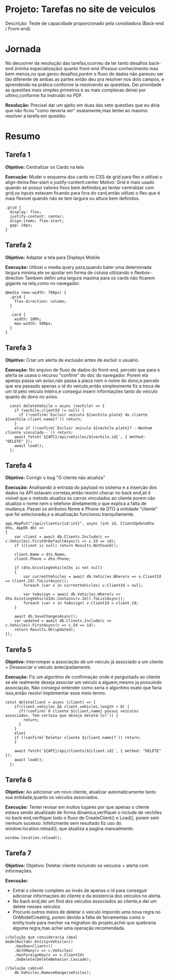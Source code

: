 # Projeto: Tarefas no site de veiculos

Descrição: Teste de capacidade proporcionado pela consiliadora (Back-end / Front-end)

# Jornada

No decoorrer da resolução das tarefas,ocorreu de ter tanto desafios back-end (minha especialização) quanto front-end (Possuo conhecimento mas bem menos,no que gerou desafios,porém o 
fluxo de dados não pareceu ser tão diferente de ambas as partes então deu pra resolver nos dois campos, e aprendendo na prática conforme ia resolvendo as questões.
Dei prioridade as questões mais simples primeiros e as mais complexas deixei por ultimo,conforme fui instruido no PDF.

**Resolução:** Precisei dar um ajeito em duas das sete questões que eu diria que não ficou "como deveria ser" exatamente,mas tentei ao maximo resolver a tarefa em questão.

# Resumo

## Tarefa 1

**Objetivo:** Centralizar os Cards na tela 

**Execução:** Mudei o esquema dos cards no CSS de grid para flex e utilizei o align-items:flex-start e justify-content:center
Motivo: Grid é mais usado quando se possui valores fixos bem definidos,ao tentar centralizar com grid,os inputs estavam ficando para fora do card,então utilizei
o flex que é mais flexivel quando não se tem largura ou altura bem definidos.

```
.grid {
  display: flex;
  justify-content: center;
  align-items: flex-start;
  gap: 24px;
}
```



## Tarefa 2

**Objetivo:** Adaptar a tela para Displays Mobile

**Execução:** Utilizei o media query para,quando bater uma determinada largura minima,ele se ajustar em forma de coluna utilizando o flexbox-direction
Tambem defini uma largura maxima para os cards não ficarem gigante na tela,como no navegador.

```
@media (max-width: 768px) {
  .grid {
    flex-direction: column;
  }

  .card {
    width: 100%;    
    max-width: 500px;
  }
}
```

## Tarefa 3

**Objetivo:** Criar um alerta de exclusão antes de excluir o usuário.

**Execução:** No arquivo de fluxo de dados do front-end, percebi que para o alerta se usava o recurso "confirm" do doc do navegador.
Porem ela apenas passa um aviso,não passa a placa nem o nome do dono,e percebi que era passado apenas o id do veiculo,então simplesmente fiz a troca
de um id pelo veiculo inteiro,e consegui inserir informações tanto do veiculo quanto do dono no aviso.

```
  const deleteVehicle = async (vechile) => {
    if (vechile.clientId != null) {
      if (!confirm(`Excluir veículo ${vechile.plate} do cliente ${vechile.client.name}?`)) return;
    }
    else if (!confirm(`Excluir veículo ${vechile.plate}? --Nenhum cliente vinculado--`)) return;
    await fetch(`${API}/api/vehicles/${vechile.id}`, { method: "DELETE" });
    await load();
  };
```

## Tarefa 4

**Objetivo:** Corrigir o bug "O cliente não atualiza"

**Execução:** Analisando a entrada do payload no sistema e a inserção dos dados na API estavam corretas,então resolvi checar no back end,ali é visivel que o metodo atualiza
os carros vinculados ao cliente porem não atualiza o nome nem o telefone diretamente,o que explica a falta de mudança. Passei os atributos Nome e Phone da DTO a entidade
"cliente" que foi selecionada,e a atualização funcionou tranquilamente.

```
app.MapPut("/api/clients/{id:int}", async (int id, ClientUpdateDto dto, AppDb db) =>
{
    var client = await db.Clients.Include(c => c.Vehicles).FirstOrDefaultAsync(c => c.Id == id);
    if (client is null) return Results.NotFound();

    client.Name = dto.Name;
    client.Phone = dto.Phone;

    if (dto.ExistingVehicleIds is not null)
    {
        var currentVehicles = await db.Vehicles.Where(v => v.ClientId == client.Id).ToListAsync();
        foreach (var v in currentVehicles) v.ClientId = null;

        var toAssign = await db.Vehicles.Where(v => dto.ExistingVehicleIds.Contains(v.Id)).ToListAsync();
        foreach (var v in toAssign) v.ClientId = client.Id;
    }

    await db.SaveChangesAsync();
    var updated = await db.Clients.Include(c => c.Vehicles).FirstAsync(c => c.Id == id);
    return Results.Ok(updated);
});
```

## Tarefa 5

**Objetivo:** Interromper a associação de um veiculo já associado a um cliente + Desasociar o veiculo antecipadamente.

**Execução:** Fiz um algoritmo de confirmação onde é perguntado ao cliente se ele realmente deseja associar um veiculo a alguem,mesmo ja possuindo associação, Não consegui entender como seria o algoritmo exato 
que faria isso,então resolvi implementar esse meio termo.

```
const deleteClient = async (client) => {
    if(client.vehicles && client.vehicles.length > 0) {
      if(!confirm(`O cliente ${client.name} possui veículos associados. Tem certeza que deseja deletá-lo?`)) {
        return;
      }
    }
    else{
    if (!confirm(`Deletar cliente ${client.name}?`)) return;
    }

    await fetch(`${API}/api/clients/${client.id}`, { method: "DELETE" });
    await load();
  };
```

## Tarefa 6

**Objetivo:** Ao adicionar um novo cliente, atualizar automaticamente tanto sua entidade,quanto os veiculos associados.

**Execução:** Tentei revisar em muitos lugares por que apenas o cliente estava sendo atualizado de forma dinamica,verifiquei o include de vechiles no back end,verifiquei todo o fluxo de
CreateClient() e Load(), porem sem nenhum sucesso. Infelizmente sem resultado fiz uso do window.location.reload(); que atualiza a pagina manualmente.

```
window.location.reload();
```

## Tarefa 7

**Objetivo:** Objetivo: Deletar cliente incluindo os veiculos + alerta com informações.

**Execução:**
- Extrai o cliente completo ao invés de apenas o id para conseguir adicionar informações do cliente e da existencia dos veiculos no alerta.
- No back end,dei um find dos veiculos associados ao cliente,e dei um delete nesses veiculos
- Procurei outros meios de deletar o veiculo impondo uma nova regra no OnModelCreating, porem devido a falta de ferramentas como o entity.tools para mecher na migration
do projeto,achei que quebraria alguma regra,mas achei uma operação recomendada.

```
//Solução que consideraria ideal
modelBuilder.Entity<Vehicle>()
    .HasOne<Client>()
    .WithMany(c => c.Vehicles)
    .HasForeignKey(v => v.ClientId)
    .OnDelete(DeleteBehavior.Cascade);

//Solução cabivel
    db.Vehicles.RemoveRange(vehicles);
```



